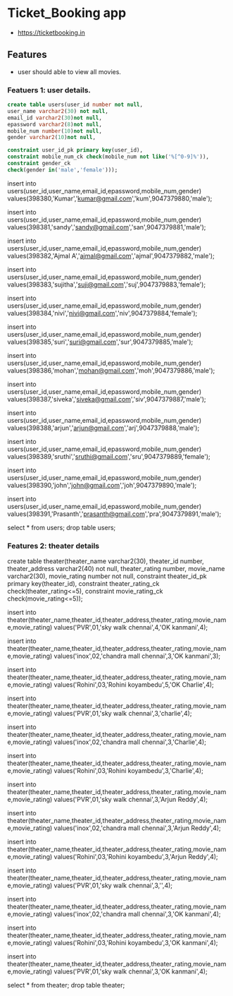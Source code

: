 # Ticket_Booking app

* https://ticketbooking.in

## Features

* user should able to view all movies.

### Featuers 1: user details.

```sql
create table users(user_id number not null,
user_name varchar2(30) not null,
email_id varchar2(30)not null,
epassword varchar2(8)not null,
mobile_num number(10)not null,
gender varchar2(10)not null,

constraint user_id_pk primary key(user_id),
constraint mobile_num_ck check(mobile_num not like('%[^0-9]%')),
constraint gender_ck 
check(gender in('male','female')));
```
insert into users(user_id,user_name,email_id,epassword,mobile_num,gender)
values(398380,'Kumar','kumar@gmail.com','kum',9047379880,'male');

insert into users(user_id,user_name,email_id,epassword,mobile_num,gender)
values(398381,'sandy','sandy@gmail.com','san',9047379881,'male');

insert into users(user_id,user_name,email_id,epassword,mobile_num,gender)
values(398382,'Ajmal A','ajmal@gmail.com','ajmal',9047379882,'male');

insert into users(user_id,user_name,email_id,epassword,mobile_num,gender)
values(398383,'sujitha','suji@gmail.com','suj',9047379883,'female');

insert into users(user_id,user_name,email_id,epassword,mobile_num,gender)
values(398384,'nivi','nivi@gmail.com','niv',9047379884,'female');

insert into users(user_id,user_name,email_id,epassword,mobile_num,gender)
values(398385,'suri','suri@gmail.com','sur',9047379885,'male');

insert into users(user_id,user_name,email_id,epassword,mobile_num,gender)
values(398386,'mohan','mohan@gmail.com','moh',9047379886,'male');

insert into users(user_id,user_name,email_id,epassword,mobile_num,gender)
values(398387,'siveka','siveka@gmail.com','siv',9047379887,'male');

insert into users(user_id,user_name,email_id,epassword,mobile_num,gender)
values(398388,'arjun','arjun@gmail.com','arj',9047379888,'male');

insert into users(user_id,user_name,email_id,epassword,mobile_num,gender)
values(398389,'sruthi','sruthi@gmail.com','sru',9047379889,'female');

insert into users(user_id,user_name,email_id,epassword,mobile_num,gender)
values(398390,'john','john@gmail.com','joh',9047379890,'male');

insert into users(user_id,user_name,email_id,epassword,mobile_num,gender)
values(398391,'Prasanth','prasanth@gmail.com','pra',9047379891,'male');

select * from users;
drop table users;

### Features 2: theater details

create table theater(theater_name varchar2(30),
    theater_id number,
    theater_address varchar2(40) not null,
    theater_rating number,
    movie_name varchar2(30),
    movie_rating number not null,
    constraint theater_id_pk primary key(theater_id),
    constraint theater_rating_ck check(theater_rating<=5),
    constraint movie_rating_ck check(movie_rating<=5));

insert into theater(theater_name,theater_id,theater_address,theater_rating,movie_name,movie_rating)
values('PVR',01,'sky walk chennai',4,'OK kanmani',4);

insert into theater(theater_name,theater_id,theater_address,theater_rating,movie_name,movie_rating)
values('inox',02,'chandra mall chennai',3,'OK kanmani',3);

insert into theater(theater_name,theater_id,theater_address,theater_rating,movie_name,movie_rating)
values('Rohini',03,'Rohini koyambedu',5,'OK Charlie',4);

insert into theater(theater_name,theater_id,theater_address,theater_rating,movie_name,movie_rating)
values('PVR',01,'sky walk chennai',3,'charlie',4);

insert into theater(theater_name,theater_id,theater_address,theater_rating,movie_name,movie_rating)
values('inox',02,'chandra mall chennai',3,'Charlie',4);

insert into theater(theater_name,theater_id,theater_address,theater_rating,movie_name,movie_rating)
values('Rohini',03,'Rohini koyambedu',3,'Charlie',4);

insert into theater(theater_name,theater_id,theater_address,theater_rating,movie_name,movie_rating)
values('PVR',01,'sky walk chennai',3,'Arjun Reddy',4);

insert into theater(theater_name,theater_id,theater_address,theater_rating,movie_name,movie_rating)
values('inox',02,'chandra mall chennai',3,'Arjun Reddy',4);

insert into theater(theater_name,theater_id,theater_address,theater_rating,movie_name,movie_rating)
values('Rohini',03,'Rohini koyambedu',3,'Arjun Reddy',4);

insert into theater(theater_name,theater_id,theater_address,theater_rating,movie_name,movie_rating)
values('PVR',01,'sky walk chennai',3,'',4);

insert into theater(theater_name,theater_id,theater_address,theater_rating,movie_name,movie_rating)
values('inox',02,'chandra mall chennai',3,'OK kanmani',4);

insert into theater(theater_name,theater_id,theater_address,theater_rating,movie_name,movie_rating)
values('Rohini',03,'Rohini koyambedu',3,'OK kanmani',4);

insert into theater(theater_name,theater_id,theater_address,theater_rating,movie_name,movie_rating)
values('PVR',01,'sky walk chennai',3,'OK kanmani',4);

select * from theater;
drop table theater;

